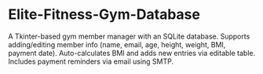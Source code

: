 # Elite-Fitness-Gym-Database
A Tkinter-based gym member manager with an SQLite database. Supports adding/editing member info (name, email, age, height, weight, BMI, payment date). Auto-calculates BMI and adds new entries via editable table. Includes payment reminders via email using SMTP.
